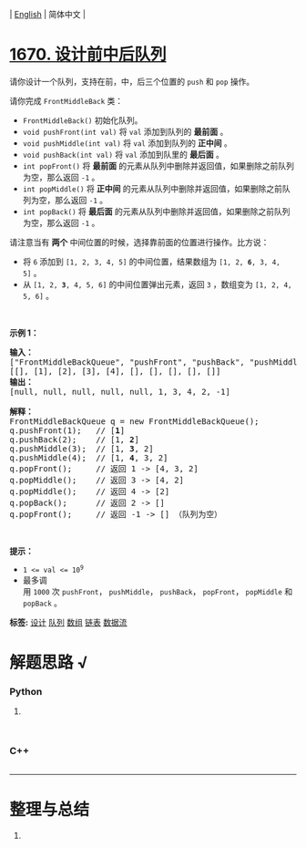 | [English](README_EN.md) | 简体中文 |

# [1670. 设计前中后队列](https://leetcode.cn/problems/design-front-middle-back-queue)
<p>请你设计一个队列，支持在前，中，后三个位置的 <code>push</code> 和 <code>pop</code> 操作。</p>

<p>请你完成 <code>FrontMiddleBack</code> 类：</p>

<ul>
	<li><code>FrontMiddleBack()</code> 初始化队列。</li>
	<li><code>void pushFront(int val)</code> 将 <code>val</code> 添加到队列的 <strong>最前面</strong> 。</li>
	<li><code>void pushMiddle(int val)</code> 将 <code>val</code> 添加到队列的 <strong>正中间</strong> 。</li>
	<li><code>void pushBack(int val)</code> 将 <code>val</code> 添加到队里的 <strong>最后面</strong> 。</li>
	<li><code>int popFront()</code> 将 <strong>最前面</strong> 的元素从队列中删除并返回值，如果删除之前队列为空，那么返回 <code>-1</code> 。</li>
	<li><code>int popMiddle()</code> 将 <b>正中间</b> 的元素从队列中删除并返回值，如果删除之前队列为空，那么返回 <code>-1</code> 。</li>
	<li><code>int popBack()</code> 将 <strong>最后面</strong> 的元素从队列中删除并返回值，如果删除之前队列为空，那么返回 <code>-1</code> 。</li>
</ul>

<p>请注意当有 <strong>两个</strong> 中间位置的时候，选择靠前面的位置进行操作。比方说：</p>

<ul>
	<li>将 <code>6</code> 添加到 <code>[1, 2, 3, 4, 5]</code> 的中间位置，结果数组为 <code>[1, 2, <strong>6</strong>, 3, 4, 5]</code> 。</li>
	<li>从 <code>[1, 2, <strong>3</strong>, 4, 5, 6]</code> 的中间位置弹出元素，返回 <code>3</code> ，数组变为 <code>[1, 2, 4, 5, 6]</code> 。</li>
</ul>

<p> </p>

<p><strong>示例 1：</strong></p>

<pre>
<strong>输入：</strong>
["FrontMiddleBackQueue", "pushFront", "pushBack", "pushMiddle", "pushMiddle", "popFront", "popMiddle", "popMiddle", "popBack", "popFront"]
[[], [1], [2], [3], [4], [], [], [], [], []]
<strong>输出：</strong>
[null, null, null, null, null, 1, 3, 4, 2, -1]

<strong>解释：</strong>
FrontMiddleBackQueue q = new FrontMiddleBackQueue();
q.pushFront(1);   // [<strong>1</strong>]
q.pushBack(2);    // [1, <strong>2</strong>]
q.pushMiddle(3);  // [1, <strong>3</strong>, 2]
q.pushMiddle(4);  // [1, <strong>4</strong>, 3, 2]
q.popFront();     // 返回 1 -> [4, 3, 2]
q.popMiddle();    // 返回 3 -> [4, 2]
q.popMiddle();    // 返回 4 -> [2]
q.popBack();      // 返回 2 -> []
q.popFront();     // 返回 -1 -> [] （队列为空）
</pre>

<p> </p>

<p><strong>提示：</strong></p>

<ul>
	<li><code>1 <= val <= 10<sup>9</sup></code></li>
	<li>最多调用 <code>1000</code> 次 <code>pushFront</code>， <code>pushMiddle</code>， <code>pushBack</code>， <code>popFront</code>， <code>popMiddle</code> 和 <code>popBack</code> 。</li>
</ul>

**标签:**  [设计](https://leetcode.cn/tag/design) [队列](https://leetcode.cn/tag/queue) [数组](https://leetcode.cn/tag/array) [链表](https://leetcode.cn/tag/linked-list) [数据流](https://leetcode.cn/tag/data-stream) 
# 解题思路 √

### Python

1. 

```python

```


```python

```

### C++

```cpp

```

---



# 整理与总结

1. 